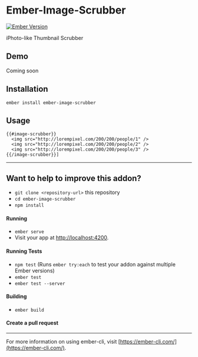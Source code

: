 # Ember-Image-Scrubber

[![Ember Version](https://embadge.io/v1/badge.svg?start=2.13)](https://embadge.io/v1/badge.svg?start=2.13)

iPhoto-like Thumbnail Scrubber

## Demo
Coming soon

## Installation

`ember install ember-image-scrubber`

## Usage

```
{{#image-scrubber}}
  <img src="http://lorempixel.com/200/200/people/1" />
  <img src="http://lorempixel.com/200/200/people/2" />
  <img src="http://lorempixel.com/200/200/people/3" />
{{/image-scrubber}}]
```
---

## Want to help to improve this addon?

* `git clone <repository-url>` this repository
* `cd ember-image-scrubber`
* `npm install`

#### Running

* `ember serve`
* Visit your app at [http://localhost:4200](http://localhost:4200).

#### Running Tests

* `npm test` (Runs `ember try:each` to test your addon against multiple Ember versions)
* `ember test`
* `ember test --server`

#### Building

* `ember build`

#### Create a pull request

---

For more information on using ember-cli, visit [https://ember-cli.com/](https://ember-cli.com/).
